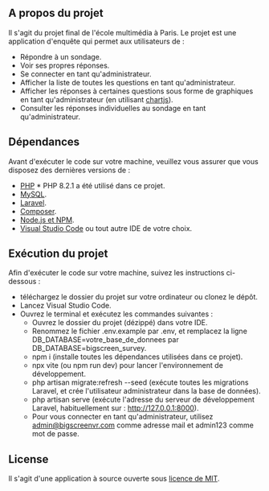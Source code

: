 ## A propos du projet

Il s'agit du projet final de l'école multimédia à Paris. Le projet est une application d'enquête qui permet aux utilisateurs de :

- Répondre à un sondage.
- Voir ses propres réponses.
- Se connecter en tant qu'administrateur.
- Afficher la liste de toutes les questions en tant qu'administrateur.
- Afficher les réponses à certaines questions sous forme de graphiques en tant qu'administrateur (en utilisant [chartjs](https://www.chartjs.org/)).
- Consulter les réponses individuelles au sondage en tant qu'administrateur.

## Dépendances

Avant d'exécuter le code sur votre machine, veuillez vous assurer que vous disposez des dernières versions de :
- [PHP](https://www.php.net/downloads.php) * PHP 8.2.1 a été utilisé dans ce projet.
- [MySQL](https://dev.mysql.com/downloads/mysql/).
- [Laravel](https://laravel.com/docs/10.x/installation).
- [Composer](https://getcomposer.org/download/).
- [Node.js et NPM](https://docs.npmjs.com/downloading-and-installing-node-js-and-npm).
- [Visual Studio Code](https://code.visualstudio.com/download) ou tout autre IDE de votre choix.

## Exécution du projet

Afin d'exécuter le code sur votre machine, suivez les instructions ci-dessous :
- téléchargez le dossier du projet sur votre ordinateur ou clonez le dépôt.
- Lancez Visual Studio Code.
- Ouvrez le terminal et exécutez les commandes suivantes :
    - Ouvrez le dossier du projet (dézippé) dans votre IDE.
    - Renommez le fichier .env.example par .env, et remplacez la ligne DB_DATABASE=votre_base_de_donnees par DB_DATABASE=bigscreen_survey.
    - npm i (installe toutes les dépendances utilisées dans ce projet).
    - npx vite (ou npm run dev) pour lancer l'environnement de développement.
    - php artisan migrate:refresh --seed (exécute toutes les migrations Laravel, et crée l'utilisateur administrateur dans la base de données).
    - php artisan serve (exécute l'adresse du serveur de développement Laravel, habituellement sur : http://127.0.0.1:8000).
    - Pour vous connecter en tant qu'administrateur, utilisez admin@bigscreenvr.com comme adresse mail et admin123 comme mot de passe.

## License

Il s'agit d'une application à source ouverte sous [licence de MIT](https://opensource.org/licenses/MIT).
